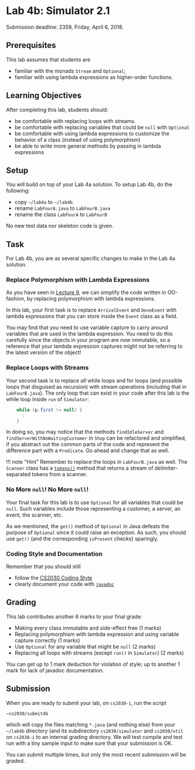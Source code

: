 # Lab 4b: Simulator 2.1

Submission deadline: 2359, Friday, April 6, 2018.

## Prerequisites

This lab assumes that students are

- familiar with the monads `Stream` and `Optional`;
- familiar with using lambda expressions as higher-order functions.

## Learning Objectives

After completing this lab, students should:

- be comfortable with replacing loops with streams.
- be comfortable with replacing variables that could be `null` with `Optional` 
- be comfortable with using lambda expressions to customize the behavior of a class (instead of using polymorphism)
- be able to write more general methods by passing in lambda expressions

## Setup

You will build on top of your Lab 4a solution.  To setup Lab 4b, do the following:

- copy `~/lab4a` to `~/lab4b`.
- rename `LabFourA.java` to `LabFourB.java`
- rename the class `LabFourA` to `LabFourB`

No new test data nor skeleton code is given.

## Task

For Lab 4b, you are as several specific changes to make in the Lab 4a solution.

### Replace Polymorphism with Lambda Expressions

As you have seen in [Lecture 9](lec09.md), we can simplify the code written in OO-fashion, by replacing polymorphism with lambda expressions.

In this lab, your first task is to replace `ArrivalEvent` and `DoneEvent` with lambda expressions that you can store inside the `Event` class as a field.

You may find that you need to use variable capture to carry around variables that are used in the lambda expression.  You need to do this carefully since the objects in your program are now immutable, so a reference that your lambda expression captures might not be referring to the latest version of the object!

### Replace Loops with Streams

Your second task is to replace _all_ while loops and for loops (and possible loops that disguised as recursion) with stream operations (including that in `LabFourB.java`).  The only loop that can exist in your code after this lab is the while loop inside `run` of `Simulator`:
```Java
    while (p.first != null) {
      :
    }
```

In doing so, you may notice that the methods `findIdleServer` and `findServerWithNoWaitingCustomer` in `Shop` can be refactored and simplified, if you abstract out the common parts of the code and represent the difference part with a `Predicate`.  Go ahead and change that as well.

!!! note "Hint"
    Remember to replace the loops in `LabFourB.java` as well.  The `Scanner` class has a [`tokens()`](https://docs.oracle.com/javase/9/docs/api/java/util/Scanner.html#tokens--) method that returns a stream of delimiter-separated tokens from a scanner.

### No More `null`!  No More `null`!

Your final task for this lab is to use `Optional` for all variables that could be `null`.  Such variables include those representing a customer, a server, an event, the scanner, etc. 

As we mentioned, the `get()` method of `Optional` in Java defeats the purpose of `Optional` since it could raise an exception.  As such, you should use `get()` (and the corresponding `isPresent` checks) sparingly. 

### Coding Style and Documentation

Remember that you should still

- follow the [CS2030 Coding Style](style.md)
- clearly document your code with [`javadoc`](javadoc.md)

## Grading

This lab contributes another 6 marks to your final grade:

- Making every class immutable and side-effect free (1 marks)
- Replacing polymorphism with lambda expression and using variable capture correctly (1 marks)
- Use `Optional` for any variable that might be `null` (2 marks)
- Replacing all loops with streams (except `run()` in `Simulator`) (2 marks)

You can get up to 1 mark deduction for violation of style; up to another 1 mark for lack of javadoc documentation.  

## Submission

When you are ready to submit your lab, on `cs2030-i`, run the script
```
~cs2030/submit4b
```

which will copy the files matching `*.java` (and nothing else) from your `~/lab4b` directory (and its subdirectory `cs2030/simulator` and `cs2030/util` on `cs2030-i` to an internal grading directory.  We will test compile and test run with a tiny sample input to make sure that your submission is OK.

You can submit multiple times, but only the most recent submission will be graded.
